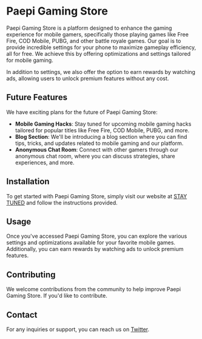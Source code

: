 # Paepi Gaming Store

Paepi Gaming Store is a platform designed to enhance the gaming experience for mobile gamers, specifically those playing games like Free Fire, COD Mobile, PUBG, and other battle royale games. Our goal is to provide incredible settings for your phone to maximize gameplay efficiency, all for free. We achieve this by offering optimizations and settings tailored for mobile gaming.

In addition to settings, we also offer the option to earn rewards by watching ads, allowing users to unlock premium features without any cost.

## Future Features

We have exciting plans for the future of Paepi Gaming Store:

- **Mobile Gaming Hacks**: Stay tuned for upcoming mobile gaming hacks tailored for popular titles like Free Fire, COD Mobile, PUBG, and more.
- **Blog Section**: We'll be introducing a blog section where you can find tips, tricks, and updates related to mobile gaming and our platform.
- **Anonymous Chat Room**: Connect with other gamers through our anonymous chat room, where you can discuss strategies, share experiences, and more.

## Installation

To get started with Paepi Gaming Store, simply visit our website at [STAY TUNED](#) and follow the instructions provided.

## Usage

Once you've accessed Paepi Gaming Store, you can explore the various settings and optimizations available for your favorite mobile games. Additionally, you can earn rewards by watching ads to unlock premium features.

## Contributing

We welcome contributions from the community to help improve Paepi Gaming Store. If you'd like to contribute.

## Contact

For any inquiries or support, you can reach us on [Twitter](https://twitter.com/paepixxx).
